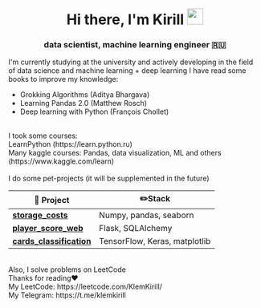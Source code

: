 <h1 align="center">Hi there, I'm Kirill</a> 
<img src="https://github.com/blackcater/blackcater/raw/main/images/Hi.gif" height="32"/></h1>
<h3 align="center"> data scientist, machine learning engineer 🇷🇺 </h3>

I'm currently studying at the university and actively developing in the field of data science and machine learning + deep learning
I have read some books to improve my knowledge:
* Grokking Algorithms (Aditya Bhargava)
* Learning Pandas 2.0 (Matthew Rosch)
* Deep learning with Python (François Chollet)
<br>
I took some courses: <br>
LearnPython (https://learn.python.ru) <br>
Many kaggle courses: Pandas, data visualization, ML and others (https://www.kaggle.com/learn)
<br>
<br>
I do some pet-projects (it will be supplemented in the future)
<table>
  <thead align="center">
    <tr border: none;>
      <th><b>📘 Project</b></th>
      <th><b>✏️Stack</b></th>
    </tr>

  <tbody>
    <tr>
      <td><a href="https://github.com/KirillKlem/storage_costs"><b>storage_costs</b></a></td>
      <td>Numpy, pandas, seaborn</td>
    </tr>
      <td><a href="https://github.com/KirillKlem/player-score-web"><b>player_score_web</b></a></td>
      <td>Flask, SQLAlchemy</td>
    <tr>
      <td><a href="https://github.com/KirillKlem/cards_classification"><b>cards_classification</b></a></td>
      <td>TensorFlow, Keras, matplotlib</td>
    </tr>
  </tbody>
</table>

<br>
Also, I solve problems on LeetCode <br>
Thanks for reading❤️ <br>
My LeetCode: https://leetcode.com/KlemKirill/ <br>
My Telegram: https://t.me/klemkirill <br>

<!--


- 🔭 I’m currently working on ...
- 🌱 I’m currently learning ...
- 👯 I’m looking to collaborate on ...
- 🤔 I’m looking for help with ...
- 💬 Ask me about ...
- 📫 How to reach me: ...
- 😄 Pronouns: ...
- ⚡ Fun fact: ...
-->
